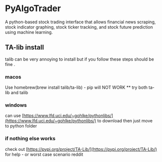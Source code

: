 # PyAlgoTrader
A python-based stock trading interface that allows financial news scraping, stock indicator graphing, stock ticker tracking, and stock future prediction using machine learning.
## TA-lib install
talib can be very annoying to install but if you follow these steps should be fine .
### macos
Use homebrew(brew install talib/ta-lib) - pip will NOT WORK ** try both ta-lib and talib
### windows
can use [https://www.lfd.uci.edu/~gohlke/pythonlibs/](https://www.lfd.uci.edu/~gohlke/pythonlibs/) to download
then just move to python folder
### if nothing else works
check out [https://pypi.org/project/TA-Lib/](https://pypi.org/project/TA-Lib/)
for help - or worst case scenario reddit
